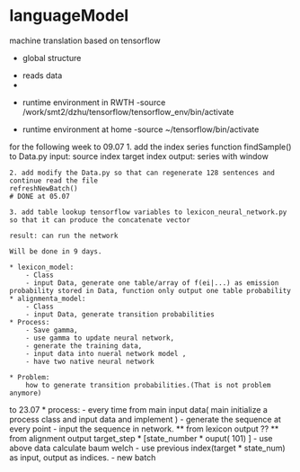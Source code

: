 # languageModel
machine translation based on tensorflow


* global structure

 - reads data
 -


* runtime environment in RWTH
 -source /work/smt2/dzhu/tensorflow/tensorflow_env/bin/activate 


* runtime environment at home
 -source ~/tensorflow/bin/activate


for the following week to 09.07
	1. add the index series function findSample() to Data.py
	input:  source index
			target index
	output: series with window
	

	2. add modify the Data.py so that can regenerate 128 sentences and continue read the file
	refreshNewBatch()
	# DONE at 05.07

	3. add table lookup tensorflow variables to lexicon_neural_network.py so that it can produce the concatenate vector

	result: can run the network

	Will be done in 9 days.

	* lexicon_model:
		- Class
		- input Data, generate one table/array of f(ei|...) as emission probability stored in Data, function only output one table probability
	* alignmenta_model:
		- Class
		- input Data, generate transition probabilities
	* Process:
		- Save gamma, 
		- use gamma to update neural network, 
		- generate the training data, 
		- input data into nueral network model ,
		- have two native neural network

	* Problem:
		how to generate transition probabilities.(That is not problem anymore)


to 23.07
	* process:
		- every time from main input data( main initialize a process class and input data and implement )
		- generate the sequence at every point
		- input the sequence in network. 
			** from lexicon output ??
			** from alignment output target_step * [state_number * ouput(	101) ]
		- use above data calculate baum welch
		- use previous index(target * state_num) as input,  output as 		indices.
		- new batch

